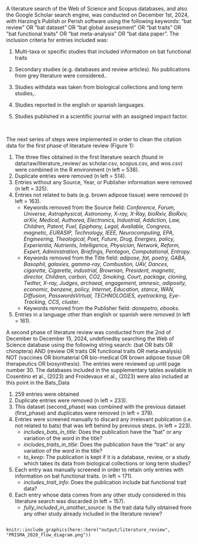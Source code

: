 A literature search of the Web of Science and Scopus databases, and also the Google Scholar search engine, was conducted on December 1st, 2024, with Harzing’s Publish or Perish software using the following keywords: “bat review” OR “bat dataset” OR “bat global assessment” OR “bat traits” OR "bat functional traits" OR “bat meta-analysis” OR “bat data paper”. The inclusion criteria for entries included was:

1.  Multi-taxa or specific studies that included information on bat functional traits

2.  Secondary studies (e.g. databases and review articles). No publications from grey literature were considered..

3.  Studies withdata was taken from biological collections and long term studies,.

4.  Studies reported in the english or spanish languages.

5.  Studies published in a scientific journal with an assigned impact factor.

<br>

The next series of steps were implemented in order to clean the citation data for the first phase of literature review (Figure 1):

1.  The three files obtained in the first literature search (found in data/raw/literature_review/ as scholar.csv, scopus.csv, and wos.csv) were combined in the R environment (n left = 538).
2.  Duplicate entries were removed (n left = 514).
3.  Entries without any Source, Year, or Publisher information were removed (n left = 325).
4.  Entries not related to bats (e.g. brown adipose tissue) were removed (n left = 163).
    -   Keywords removed from the Source field: *Conference, Forum, Universe, Astrophysical, Astronomy, X-ray, X-Ray, bioRxiv, BioRxiv, arXiv, Medical, Authorea, Electronics, Industrial, Addiction, Law, Children, Patent, Fuel, Epiphany, Legal, Available, Congress, magnetic, EURASIP, Technology, IEEE, Neurocomputing, EPA, Engineering, Theological, Poet, Future, Drug, Energies, policy, Experientia, Nutrients, Intelligence, Physician, Network, Reform, Expert, Administration, Briefings, Pentagon, Computational, Entropy.*
    -   Keywords removed from the Title field: *adipose, fat, poetry, GABA, Basophil, galaxies, gamma-ray, Combustion, UAV, Dances, cigarette, Cigarette, industrial, Brownian, President, magnetic, director, Children, carbon, CO2, Smoking, Court, package, cloning, Twitter, X-ray, Judges, archaeal, engagement, amnesic, adiposity, economic, benzene, policy, Internet, Education, stance, WAN, Diffusion, PasswordsVirtual, TECHNOLOGIES, eyetracking, Eye-Tracking, CCS, cluster*.
    -   Keywords removed from the Publisher field: *donepetro, ebooks*.
5.  Entries in a language other than english or spanish were removed (n left = 161).

A second phase of literature review was conducted from the 2nd of December to December 15, 2024, undefinedby searching the Web of Science database using the following string search: (bat OR bats OR chiroptera) AND (review OR traits OR functional traits OR meta-analysis) NOT (vaccines OR biomaterial OR bio-medical OR brown adipose tissue OR therapeutics OR biosynthesis). The entries were reviewed up until page number 30. The databases included in the supplementary tables available in Cosentino et al., (2023) and Froidevaux et al., (2023) were also included at this point in the Bats_Data

1.  259 entries were obtained
2.  Duplicate entries were removed (n left = 233).
3.  This dataset (second_phase) was combined with the previous dataset (first_phase) and duplicates were removed (n left = 379).
4.  Entries were screened manually to discard any irrelevant publication (i.e. not related to bats) that was left behind by previous steps. (n left = 223).
    -   *includes_bats_in_title*: Does the publication have the “bat” or any variation of the word in the title?
    -   *includes_traits_in_title*: Does the publication have the “trait” or any variation of the word in the title?
    -   *to_keep*: The publication is kept if it is a database, review, or a study which takes its data from biological collections or long term studies?
5.  Each entry was manually screened in order to retain only entries with information on bat functional traits. (n left = 171).
    -   *includes_trait_info*: Does the publication include bat functional trait data?
6.  Each entry whose data comes from any other study considered in this literature search was discarded (n left = 157).
    -   *fully_included_in_another_source*: Is the trait data fully obtained from any other study already included in the literature review?

```{r literature review selection process, fig.align = 'center', out.width = "100%", fig.cap = "Figure 1. PRISMA 2020 flow diagram for bat functional trait data retrieval for the creation of a Global Bat Trait Database", echo=FALSE, message=FALSE}

knitr::include_graphics(here::here("output/literature_review", "PRISMA_2020_flow_diagram.png"))

```

<br> <br>
